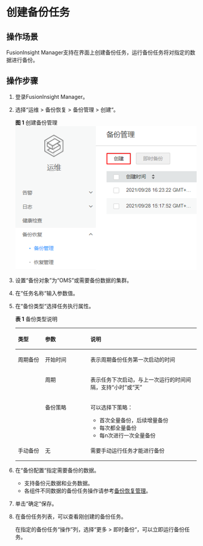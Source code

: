 # 创建备份任务<a name="admin_guide_000081"></a>

## 操作场景<a name="section866985311322"></a>

FusionInsight Manager支持在界面上创建备份任务，运行备份任务将对指定的数据进行备份。

## 操作步骤<a name="section44519563319"></a>

1.  登录FusionInsight Manager。
2.  选择“运维  \>  备份恢复  \>  备份管理  \>  创建“。

    **图 1**  创建备份管理<a name="fig12283143710718"></a>  
    ![](figures/创建备份管理.png "创建备份管理")

3.  设置“备份对象”为“OMS”或需要备份数据的集群。
4.  在“任务名称“输入参数值。
5.  在“备份类型“选择任务执行属性。

    **表 1**  备份类型说明

    <a name="table13900522364"></a>
    <table><thead align="left"><tr id="row12391652113617"><th class="cellrowborder" valign="top" width="15%" id="mcps1.2.4.1.1"><p id="p163913522360"><a name="p163913522360"></a><a name="p163913522360"></a>类型</p>
    </th>
    <th class="cellrowborder" valign="top" width="25%" id="mcps1.2.4.1.2"><p id="p19391145217368"><a name="p19391145217368"></a><a name="p19391145217368"></a>参数</p>
    </th>
    <th class="cellrowborder" valign="top" width="60%" id="mcps1.2.4.1.3"><p id="p17391125283611"><a name="p17391125283611"></a><a name="p17391125283611"></a>说明</p>
    </th>
    </tr>
    </thead>
    <tbody><tr id="row439120526365"><td class="cellrowborder" rowspan="3" valign="top" width="15%" headers="mcps1.2.4.1.1 "><p id="p17302906372"><a name="p17302906372"></a><a name="p17302906372"></a>周期备份</p>
    </td>
    <td class="cellrowborder" valign="top" width="25%" headers="mcps1.2.4.1.2 "><p id="p53918528365"><a name="p53918528365"></a><a name="p53918528365"></a>开始时间</p>
    </td>
    <td class="cellrowborder" valign="top" width="60%" headers="mcps1.2.4.1.3 "><p id="p2391252203614"><a name="p2391252203614"></a><a name="p2391252203614"></a>表示周期备份任务第一次启动的时间</p>
    </td>
    </tr>
    <tr id="row10363131033720"><td class="cellrowborder" valign="top" headers="mcps1.2.4.1.1 "><p id="p1436371014378"><a name="p1436371014378"></a><a name="p1436371014378"></a>周期</p>
    </td>
    <td class="cellrowborder" valign="top" headers="mcps1.2.4.1.2 "><p id="p436391012378"><a name="p436391012378"></a><a name="p436391012378"></a>表示任务下次启动，与上一次运行的时间间隔，支持“小时”或“天”</p>
    </td>
    </tr>
    <tr id="row12391105210367"><td class="cellrowborder" valign="top" headers="mcps1.2.4.1.1 "><p id="p53911252183617"><a name="p53911252183617"></a><a name="p53911252183617"></a>备份策略</p>
    </td>
    <td class="cellrowborder" valign="top" headers="mcps1.2.4.1.2 "><p id="p18391135213619"><a name="p18391135213619"></a><a name="p18391135213619"></a>可以选择下策略：</p>
    <a name="ul165931532103918"></a><a name="ul165931532103918"></a><ul id="ul165931532103918"><li>首次全量备份，后续增量备份</li><li>每次都全量备份</li><li>每n次进行一次全量备份</li></ul>
    </td>
    </tr>
    <tr id="row139185215366"><td class="cellrowborder" valign="top" width="15%" headers="mcps1.2.4.1.1 "><p id="p1139135213361"><a name="p1139135213361"></a><a name="p1139135213361"></a>手动备份</p>
    </td>
    <td class="cellrowborder" valign="top" width="25%" headers="mcps1.2.4.1.2 "><p id="p939135212369"><a name="p939135212369"></a><a name="p939135212369"></a>无</p>
    </td>
    <td class="cellrowborder" valign="top" width="60%" headers="mcps1.2.4.1.3 "><p id="p163911752103616"><a name="p163911752103616"></a><a name="p163911752103616"></a>需要手动运行任务才能进行备份</p>
    </td>
    </tr>
    </tbody>
    </table>

6.  在“备份配置“指定需要备份的数据。
    -   支持备份元数据和业务数据。
    -   各组件不同数据的备份任务操作请参考[备份恢复管理](备份恢复管理.md)。

7.  单击“确定“保存。
8.  在备份任务列表，可以查看刚创建的备份任务。

    在指定的备份任务“操作”列，选择“更多  \>  即时备份“，可以立即运行备份任务。


